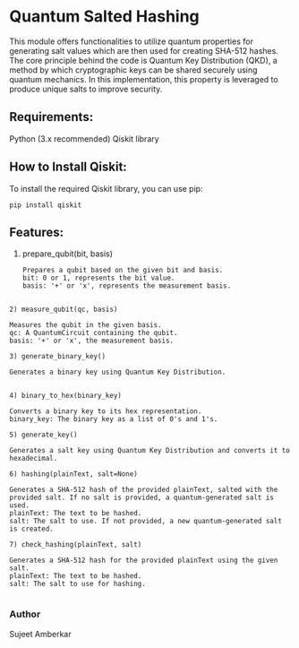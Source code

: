# Quantum Salted Hashing
This module offers functionalities to utilize quantum properties for generating salt values which are then used for creating SHA-512 hashes. The core principle behind the code is Quantum Key Distribution (QKD), a method by which cryptographic keys can be shared securely using quantum mechanics. In this implementation, this property is leveraged to produce unique salts to improve security.

## Requirements:
Python (3.x recommended)
Qiskit library

## How to Install Qiskit:
To install the required Qiskit library, you can use pip:

```
pip install qiskit

```

## Features:

1) prepare_qubit(bit, basis)
    ```
    Prepares a qubit based on the given bit and basis.
    bit: 0 or 1, represents the bit value.
    basis: '+' or 'x', represents the measurement basis.
    
```
    
2) measure_qubit(qc, basis)
```
    Measures the qubit in the given basis.
    qc: A QuantumCircuit containing the qubit.
    basis: '+' or 'x', the measurement basis.
```
3) generate_binary_key()
```
    Generates a binary key using Quantum Key Distribution.
```

4) binary_to_hex(binary_key)
```
    Converts a binary key to its hex representation.
    binary_key: The binary key as a list of 0's and 1's.
```
5) generate_key()
```
    Generates a salt key using Quantum Key Distribution and converts it to hexadecimal.
```
6) hashing(plainText, salt=None)
```
    Generates a SHA-512 hash of the provided plainText, salted with the provided salt. If no salt is provided, a quantum-generated salt is used.
    plainText: The text to be hashed.
    salt: The salt to use. If not provided, a new quantum-generated salt is created.
```
7) check_hashing(plainText, salt)
```
    Generates a SHA-512 hash for the provided plainText using the given salt.
    plainText: The text to be hashed.
    salt: The salt to use for hashing.

```
```
### Author
Sujeet Amberkar


